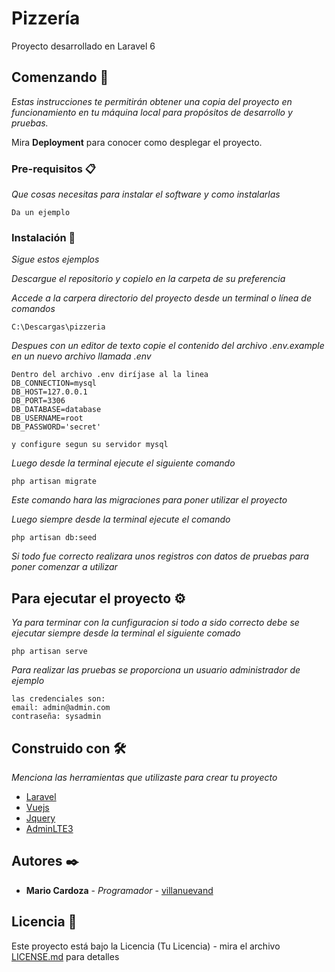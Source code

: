 # Pizzería

Proyecto desarrollado en Laravel 6

## Comenzando 🚀

_Estas instrucciones te permitirán obtener una copia del proyecto en funcionamiento en tu máquina local para propósitos de desarrollo y pruebas._

Mira **Deployment** para conocer como desplegar el proyecto.


### Pre-requisitos 📋

_Que cosas necesitas para instalar el software y como instalarlas_

```
Da un ejemplo
```

### Instalación 🔧

_Sigue estos ejemplos_

_Descargue el repositorio y copielo en la carpeta de su preferencia_

_Accede a la carpera directorio del proyecto desde un terminal o línea de comandos_

```
C:\Descargas\pizzeria
```

_Despues con un editor de texto copie el contenido del archivo .env.example en un nuevo archivo llamada .env_

```
Dentro del archivo .env diríjase al la linea
DB_CONNECTION=mysql
DB_HOST=127.0.0.1
DB_PORT=3306
DB_DATABASE=database
DB_USERNAME=root
DB_PASSWORD='secret'

y configure segun su servidor mysql
```

_Luego desde la terminal ejecute el siguiente comando_

```
php artisan migrate
```
_Este comando hara las migraciones para poner utilizar el proyecto_

_Luego siempre desde la terminal ejecute el comando_

```
php artisan db:seed
```
_Si todo fue correcto realizara unos registros con datos de pruebas para poner comenzar a utilizar_

## Para ejecutar el proyecto ⚙️

_Ya para terminar con la cunfiguracion si todo a sido correcto debe se ejecutar siempre desde la terminal el siguiente comado_

```
php artisan serve
```

_Para realizar las pruebas se proporciona un usuario administrador de ejemplo_

```
las credenciales son: 
email: admin@admin.com
contraseña: sysadmin
```

## Construido con 🛠️

_Menciona las herramientas que utilizaste para crear tu proyecto_

* [Laravel](https://laravel.com/) 
* [Vuejs](https://vuejs.org/) 
* [Jquery](https://jquery.com/) 
* [AdminLTE3](https://adminlte.io/themes/dev/AdminLTE/index.html) 

## Autores ✒️



* **Mario Cardoza** - *Programador* - [villanuevand](https://github.com/mariocardoza)

## Licencia 📄

Este proyecto está bajo la Licencia (Tu Licencia) - mira el archivo [LICENSE.md](LICENSE.md) para detalles
